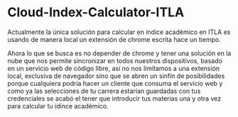 # Cloud-Index-Calculator-ITLA

Actualmente la única solución para calcular en índice académico en ITLA es usando de manera local un extensión de chrome escrita hace un tiempo.

Ahora lo que se busca es no depender de chrome y tener una solución en la nube que nos permite sincronizar en todos nuestros dispositivos, basado
en un servicio web de código libre, así no nos limitamos a una extensión local, exclusiva de navegador sino que se abren un sinfín de posibilidades
porque cualquiera podría hacer un cliente que consuma el servicio web y como ya las selecciones de tu carrera estarían guardadas con tus credenciales
se acabó el tener que introducir tus materias una y otra vez para calcular tu  ídince académico.
